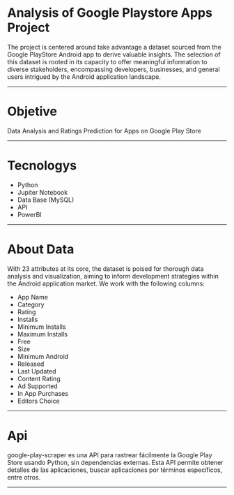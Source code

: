 # Analysis of Google Playstore Apps Project
The project is centered around take advantage a dataset sourced from the Google PlayStore Android app to derive valuable insights.
The selection of this dataset is rooted in its capacity to offer meaningful information to diverse stakeholders, encompassing developers, businesses, and general users intrigued by the Android application landscape.
***
# Objetive
Data Analysis and Ratings Prediction for Apps on Google Play Store
***
# Tecnologys
  - Python
  - Jupiter Notebook
  - Data Base (MySQL)
  - API
  - PowerBI
***
# About Data
With 23 attributes at its core, the dataset is poised for thorough data analysis and visualization, aiming to inform development strategies within the Android application market.
We work with the following columns:
  * App Name
  * Category
  * Rating
  * Installs
  * Minimum Installs
  * Maximum Installs
  * Free
  * Size
  * Minimum Android
  * Released
  * Last Updated
  * Content Rating
  * Ad Supported
  * In App Purchases
  * Editors Choice
***
# Api
google-play-scraper es una API para rastrear fácilmente la Google Play Store usando Python, sin dependencias externas. Esta API permite obtener detalles de las aplicaciones, buscar aplicaciones por términos específicos, entre otros.

***
